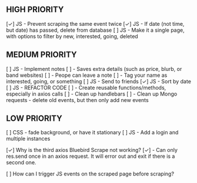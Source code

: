 <!-- To do -->
HIGH PRIORITY
-------------
[✓] JS - Prevent scraping the same event twice
[✓] JS - If date (not time, but date) has passed, delete from database
[ ] JS - Make it a single page, with options to filter by new, interested, going, deleted


MEDIUM PRIORITY
---------------
[ ] JS - Implement notes
[ ] - Saves extra details (such as price, blurb, or band websites)
[ ] - Peope can leave a note
[ ] - Tag your name as interested, going, or something
[ ] JS - Send to friends
[✓] JS - Sort by date
[ ] JS - REFACTOR CODE
[ ] - Create reusable functions/methods, especially in axios calls
[ ] - Clean up handlebars
[ ] - Clean up Mongo requests - delete old events, but then only add new events

LOW PRIORITY
------------
[ ] CSS - fade background, or have it stationary
[ ] JS - Add a login and multiple instances


<!-- Questions -->
[✓] Why is the third axios Bluebird Scrape not working?
[✓] - Can only res.send once in an axios request.  It will error out and exit if there is a second one.

[ ] How can I trigger JS events on the scraped page before scraping?

